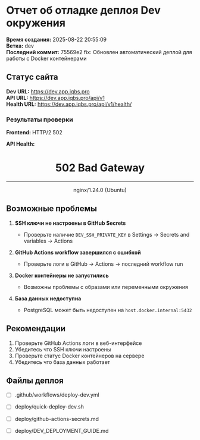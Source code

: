 # Отчет об отладке деплоя Dev окружения

**Время создания:** 2025-08-22 20:55:09  
**Ветка:** dev  
**Последний коммит:** 75569e2 fix: Обновлен автоматический деплой для работы с Docker контейнерами

## Статус сайта

**Dev URL:** https://dev.app.iqbs.pro  
**API URL:** https://dev.app.iqbs.pro/api/v1  
**Health URL:** https://dev.app.iqbs.pro/api/v1/health/

### Результаты проверки

**Frontend:** HTTP/2 502   
**API Health:** <html>
<head><title>502 Bad Gateway</title></head>
<body>
<center><h1>502 Bad Gateway</h1></center>
<hr><center>nginx/1.24.0 (Ubuntu)</center>
</body>
</html>

## Возможные проблемы

1. **SSH ключи не настроены в GitHub Secrets**
   - Проверьте наличие `DEV_SSH_PRIVATE_KEY` в Settings → Secrets and variables → Actions

2. **GitHub Actions workflow завершился с ошибкой**
   - Проверьте логи в GitHub → Actions → последний workflow run

3. **Docker контейнеры не запустились**
   - Возможны проблемы с образами или переменными окружения

4. **База данных недоступна**
   - PostgreSQL может быть недоступен на `host.docker.internal:5432`

## Рекомендации

1. Проверьте GitHub Actions логи в веб-интерфейсе
2. Убедитесь что SSH ключи настроены
3. Проверьте статус Docker контейнеров на сервере
4. Убедитесь что база данных работает

## Файлы деплоя

- [ ] .github/workflows/deploy-dev.yml
- [ ] deploy/quick-deploy-dev.sh  
- [ ] deploy/github-actions-secrets.md
- [ ] deploy/DEV_DEPLOYMENT_GUIDE.md

